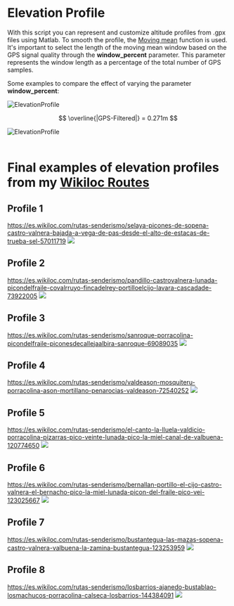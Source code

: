# Elevation Profile

With this script you can represent and customize altitude profiles from .gpx files using Matlab. To smooth the profile, the [Moving mean](https://es.mathworks.com/help/matlab/ref/movmean.html) function is used. It's important to select the length of the moving mean window based on the GPS signal quality through the **window_percent** parameter. This parameter represents the window length as a percentage of the total number of GPS samples.

Some examples to compare the effect of varying the parameter **window_percent**:
<br/>

![ElevationProfile](filterImgs/SubPlotWindowLength.png)
<br/>

$$ \overline{|GPS-Filtered|} = 0.271m   $$

![ElevationProfile](filterImgs/filter_0.05.png)
<br/><br/>

# Final examples of elevation profiles from my [Wikiloc Routes ](https://es.wikiloc.com/wikiloc/user.do?id=6299750)


## Profile 1
https://es.wikiloc.com/rutas-senderismo/selaya-picones-de-sopena-castro-valnera-bajada-a-vega-de-pas-desde-el-alto-de-estacas-de-trueba-sel-57011719
![](imgs/elevation_profile_1.png)
<br/>

## Profile 2
https://es.wikiloc.com/rutas-senderismo/pandillo-castrovalnera-lunada-picondelfraile-covalrruyo-fincadelrey-portilloelcijo-lavara-cascadade-73922005
![](imgs/elevation_profile_2.png)
<br/>

## Profile 3
https://es.wikiloc.com/rutas-senderismo/sanroque-porracolina-picondelfraile-piconesdecallejaalbira-sanroque-69089035
![](imgs/elevation_profile_3.png)
<br/>

## Profile 4
https://es.wikiloc.com/rutas-senderismo/valdeason-mosquiteru-porracolina-ason-mortillano-penarocias-valdeason-72540252
![](imgs/elevation_profile_4.png)
<br/>

## Profile 5
https://es.wikiloc.com/rutas-senderismo/el-canto-la-lluela-valdicio-porracolina-pizarras-pico-veinte-lunada-pico-la-miel-canal-de-valbuena-120774650
![](imgs/elevation_profile_5.png)
<br/>

## Profile 6
https://es.wikiloc.com/rutas-senderismo/bernallan-portillo-el-cijo-castro-valnera-el-bernacho-pico-la-miel-lunada-picon-del-fraile-pico-vei-123025667
![](imgs/elevation_profile_6.png)
<br/>

## Profile 7
https://es.wikiloc.com/rutas-senderismo/bustantegua-las-mazas-sopena-castro-valnera-valbuena-la-zamina-bustantegua-123253959
![](imgs/elevation_profile_7.png)
<br/>

## Profile 8
https://es.wikiloc.com/rutas-senderismo/losbarrios-ajanedo-bustablao-losmachucos-porracolina-calseca-losbarrios-144384091
![](imgs/elevation_profile_8.png)
<br/>